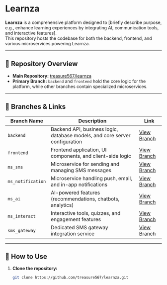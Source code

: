 # Learnza

**Learnza** is a comprehensive platform designed to [briefly describe purpose, e.g., enhance learning experiences by integrating AI, communication tools, and interactive features].  
This repository hosts the codebase for both the backend, frontend, and various microservices powering Learnza.

---

## 📌 Repository Overview

- **Main Repository:** [treasure567/learnza](https://github.com/treasure567/learnza)  
- **Primary Branch:** `backend` and `frontend` hold the core logic for the platform, while other branches contain specialized microservices.

---

## 🔀 Branches & Links

| Branch Name     | Description                                                                 | Link |
|-----------------|-----------------------------------------------------------------------------|------|
| `backend`       | Backend API, business logic, database models, and core server configuration | [View Branch](https://github.com/treasure567/learnza/tree/backend) |
| `frontend`      | Frontend application, UI components, and client-side logic                  | [View Branch](https://github.com/treasure567/learnza/tree/frontend) |
| `ms_sms`        | Microservice for sending and managing SMS messages                          | [View Branch](https://github.com/treasure567/learnza/tree/ms_sms) |
| `ms_notification` | Microservice handling push, email, and in-app notifications               | [View Branch](https://github.com/treasure567/learnza/tree/ms_notification) |
| `ms_ai`         | AI-powered features (recommendations, chatbots, analytics)                  | [View Branch](https://github.com/treasure567/learnza/tree/ms_ai) |
| `ms_interact`   | Interactive tools, quizzes, and engagement features                         | [View Branch](https://github.com/treasure567/learnza/tree/ms_interact) |
| `sms_gateway`   | Dedicated SMS gateway integration service                                   | [View Branch](https://github.com/treasure567/learnza/tree/sms_gateway) |

---

## 🚀 How to Use

1. **Clone the repository:**
   ```bash
   git clone https://github.com/treasure567/learnza.git
